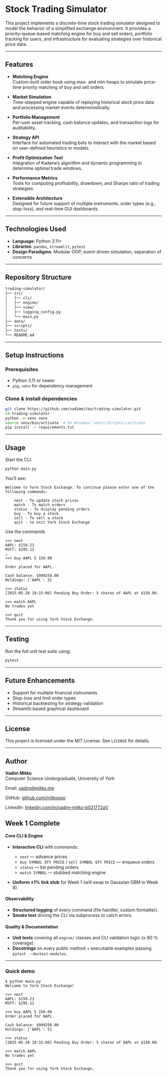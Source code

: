 # Stock Trading Simulator

This project implements a discrete-time stock trading simulator designed to model the behavior of a simplified exchange environment. It provides a priority–queue–based matching engine for buy and sell orders, portfolio tracking for users, and infrastructure for evaluating strategies over historical price data.

---

## Features

- **Matching Engine**  
  Custom-built order book using max- and min-heaps to simulate price-time priority matching of buy and sell orders.

- **Market Simulation**  
  Time-stepped engine capable of replaying historical stock price data and processing market events deterministically.

- **Portfolio Management**  
  Per-user asset tracking, cash balance updates, and transaction logs for auditability.

- **Strategy API**  
  Interface for automated trading bots to interact with the market based on user-defined heuristics or models.

- **Profit Optimization Tool**  
  Integration of Kadane’s algorithm and dynamic programming to determine optimal trade windows.

- **Performance Metrics**  
  Tools for computing profitability, drawdown, and Sharpe ratio of trading strategies.

- **Extensible Architecture**  
  Designed for future support of multiple instruments, order types (e.g., stop-loss), and real-time GUI dashboards.

---

## Technologies Used

- **Language**: Python 3.11+
- **Libraries**: `pandas`, `streamlit`, `pytest`
- **Design Paradigms**: Modular OOP, event-driven simulation, separation of concerns

---

## Repository Structure

```bash
trading-simulator/
├── src/
│   ├── cli/
│   ├── engine/
│   ├── view/
│   ├── logging_config.py
│   └── main.py
├── data/
├── scripts/
├── tests/
└── README.md
```

---

## Setup Instructions

### Prerequisites

- Python 3.11 or newer
- `pip`, `venv` for dependency management

### Clone & install dependencies

```bash
git clone https://github.com/vadimmitko/trading-simulator.git
cd trading-simulator
python -m venv venv
source venv/bin/activate  # On Windows: venv\\Scripts\\activate
pip install -r requirements.txt
```

---

## Usage

Start the CLI:

```bash
python main.py
```

You’ll see:

```text
Welcome to York Stock Exchange. To continue please enter one of the following commands:

    next - To update stock prices
    match - To match orders
    status - To display pending orders
    buy - To buy a stock
    sell - To sell a stock
    quit - to exit York Stock Exchange
```

Use the commands

```text
>>> next
AAPL: $150.23
MSFT: $295.12
…
>>> buy AAPL 5 150.00

Order placed for AAPL.

Cash balance: $999250.00
Holdings: {'AAPL': 5}

>>> status
[2025-05-28 10:15:00] Pending Buy Order: 5 shares of AAPL at $150.00.

>>> match AAPL
No trades yet

>>> quit
Thank you for using York Stock Exchange.
```

---

## Testing

Run the full unit test suite using:

```bash
pytest
```

---

## Future Enhancements

- Support for multiple financial instruments
- Stop-loss and limit order types
- Historical backtesting for strategy validation
- Streamlit-based graphical dashboard

---

## License

This project is licensed under the MIT License. See `LICENSE` for details.

---

## Author

**Vadim Mitko**  
Computer Science Undergraduate, University of York

Email: [vadim@mitko.me](vadim@mitko.me)

GitHub: [github.com/mitkoooo](https://github.com/mitkoooo)

LinkedIn: [linkedin.com/in/vadim-mitko-b021772a1/](https://linkedin.com/in/vadim-mitko-b021772a1/)

## Week 1 Complete

#### Core CLI & Engine

- **Interactive CLI** with commands:

  - `next` — advance prices
  - `buy SYMBOL QTY PRICE` / `sell SYMBOL QTY PRICE` — enqueue orders
  - `status` — list pending orders
  - `match SYMBOL` — stubbed matching engine

- **Uniform ±1% tick stub** for Week 1 (will swap to Gaussian GBM in Week 8).

#### Observability

- **Structured logging** of every command (file handler, custom formatter).
- **Smoke test** driving the CLI via subprocess to catch errors.

#### Quality & Documentation

- **Unit tests** covering all `engine/` classes and CLI validation logic (≥ 80 % coverage).
- **Docstrings** on every public method + executable examples passing `pytest --doctest-modules`.

---

### Quick demo

```text
$ python main.py
Welcome to York Stock Exchange!

>>> next
AAPL: $150.23
MSFT: $295.12

>>> buy AAPL 5 150.00
Order placed for AAPL.

Cash balance: $999250.00
Holdings: {'AAPL': 5}

>>> status
[2025-05-28 10:15:00] Pending Buy Order: 5 shares of AAPL at $150.00.

>>> match AAPL
No trades yet

>>> quit
Thank you for using York Stock Exchange.
```
